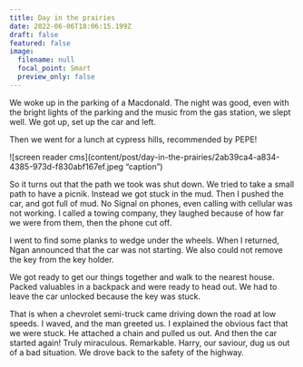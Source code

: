 ```yaml
---
title: Day in the prairies
date: 2022-06-06T18:06:15.199Z
draft: false
featured: false
image:
  filename: null
  focal_point: Smart
  preview_only: false
---
```

We woke up in the parking of a Macdonald. The night was good, even with the bright lights of the parking and the music from the gas station, we slept well. We got up, set up the car and left.

Then we went for a lunch at cypress hills, recommended by PEPE!

![screen reader cms](content/post/day-in-the-prairies/2ab39ca4-a834-4385-973d-f830abf167ef.jpeg “caption”)

So it turns out that the path we took was shut down. We tried to take a small path to have a picnik. Instead we got stuck in the mud. Then I pushed the car, and got full of mud. No Signal on phones, even calling with cellular was not working. I called a towing company, they laughed because of how far we were from them, then the phone cut off.

I went to find some planks to wedge under the wheels. When I returned, Ngan announced that the car was not starting. We also could not remove the key from the key holder.

We got ready to get our things together and walk to the nearest house. Packed valuables in a backpack and were ready to head out. We had to leave the car unlocked because the key was stuck.

That is when a chevrolet semi-truck came driving down the road at low speeds. I waved, and the man greeted us. I explained the obvious fact that we were stuck. He attached a chain and pulled us out. And then the car started again! Truly miraculous. Remarkable. Harry, our saviour, dug us out of a bad situation. We drove back to the safety of the highway.